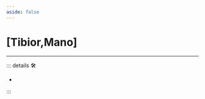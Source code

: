 ```yaml
---
aside: false
---
```

# <py>[<labor>Tibior</labor>,<motor>Mano</motor>]</py>

---

<!-- =================================================== -->
<!-- =================================================== -->
<!-- =================================================== -->
<!-- =================================================== -->
<!-- =================================================== -->
::: details 🛠

-

:::
